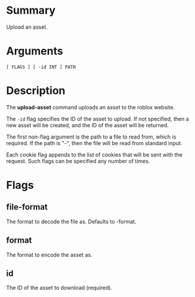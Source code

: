 # Summary
Upload an asset.

# Arguments
	[ FLAGS ] [ -id INT ] PATH

# Description
The **upload-asset** command uploads an asset to the roblox website.

The `-id` flag specifies the ID of the asset to upload. If not specified, then a
new asset will be created, and the ID of the asset will be returned.

The first non-flag argument is the path to a file to read from, which is
required. If the path is "-", then the file will be read from standard input.

Each cookie flag appends to the list of cookies that will be sent with the
request. Such flags can be specified any number of times.

# Flags
## file-format
The format to decode the file as. Defaults to -format.

## format
The format to encode the asset as.

## id
The ID of the asset to download (required).
